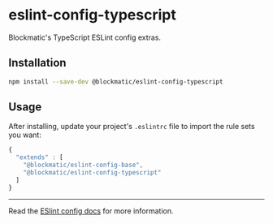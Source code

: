 # eslint-config-typescript

Blockmatic's TypeScript ESLint config extras.

## Installation

```sh
npm install --save-dev @blockmatic/eslint-config-typescript
```

## Usage

After installing, update your project's `.eslintrc` file to import the rule sets you want:

```js
{
  "extends" : [
    "@blockmatic/eslint-config-base",
    "@blockmatic/eslint-config-typescript"
  ]
}
```

---

Read the [ESlint config docs](http://eslint.org/docs/user-guide/configuring#extending-configuration-files)
for more information.
